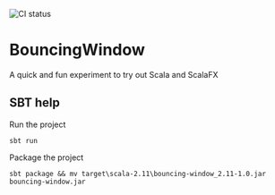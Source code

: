 ![CI status](https://github.com/LimeEng/BouncingWindow/workflows/CI/badge.svg)

# BouncingWindow
A quick and fun experiment to try out Scala and ScalaFX

## SBT help

Run the project
```
sbt run
```

Package the project
```
sbt package && mv target\scala-2.11\bouncing-window_2.11-1.0.jar bouncing-window.jar
```
